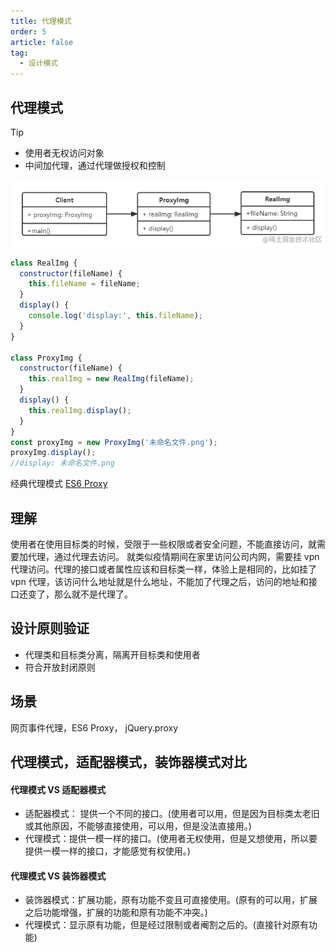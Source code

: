 ```yaml
---
title: 代理模式
order: 5
article: false
tag:
  - 设计模式
---
```


## 代理模式

> [!tip]
>
> - 使用者无权访问对象
> - 中间加代理，通过代理做授权和控制

![](images/sj5.png)

```javascript
class RealImg {
  constructor(fileName) {
    this.fileName = fileName;
  }
  display() {
    console.log('display:', this.fileName);
  }
}

class ProxyImg {
  constructor(fileName) {
    this.realImg = new RealImg(fileName);
  }
  display() {
    this.realImg.display();
  }
}
const proxyImg = new ProxyImg('未命名文件.png');
proxyImg.display();
//display: 未命名文件.png
```

经典代理模式 [ES6 Proxy](../JavaScript/12ES高级特性/1Proxy.md)

## 理解

使用者在使用目标类的时候，受限于一些权限或者安全问题，不能直接访问，就需要加代理，通过代理去访问。 就类似疫情期间在家里访问公司内网，需要挂 vpn 代理访问。代理的接口或者属性应该和目标类一样，体验上是相同的，比如挂了 vpn 代理，该访问什么地址就是什么地址，不能加了代理之后，访问的地址和接口还变了，那么就不是代理了。

## 设计原则验证

- 代理类和目标类分离，隔离开目标类和使用者
- 符合开放封闭原则

## 场景

网页事件代理，ES6 Proxy， jQuery.proxy

## 代理模式，适配器模式，装饰器模式对比

#### 代理模式 VS 适配器模式

- 适配器模式： 提供一个不同的接口。(使用者可以用，但是因为目标类太老旧或其他原因，不能够直接使用，可以用，但是没法直接用。)
- 代理模式：提供一模一样的接口。(使用者无权使用，但是又想使用，所以要提供一模一样的接口，才能感觉有权使用。)

#### 代理模式 VS 装饰器模式

- 装饰器模式：扩展功能，原有功能不变且可直接使用。(原有的可以用，扩展之后功能增强，扩展的功能和原有功能不冲突。)
- 代理模式：显示原有功能，但是经过限制或者阉割之后的。(直接针对原有功能)
